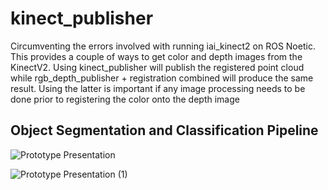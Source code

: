 # kinect_publisher

Circumventing the errors involved with running iai_kinect2 on ROS Noetic. This provides a couple of ways to get color and depth images from the KinectV2. Using kinect_publisher will publish the registered point cloud while rgb_depth_publisher + registration combined will produce the same result. Using the latter is important if any image processing needs to be done prior to registering the color onto the depth image

## Object Segmentation and Classification Pipeline
![Prototype Presentation](https://github.com/user-attachments/assets/d7add8f4-98eb-4a75-aab2-694995c4de4c)

![Prototype Presentation (1)](https://github.com/user-attachments/assets/1865f425-cdf9-41c9-9454-c9824bc7235a)

